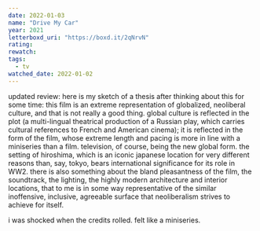 ```yaml
---
date: 2022-01-03
name: "Drive My Car"
year: 2021
letterboxd_uri: "https://boxd.it/2qNrvN"
rating: 
rewatch: 
tags:
  - tv
watched_date: 2022-01-02
---
```


updated review: here is my sketch of a thesis after thinking about this for some time: this film is an extreme representation of globalized, neoliberal culture, and that is not really a good thing. global culture is reflected in the plot (a multi-lingual theatrical production of a Russian play, which carries cultural references to French and American cinema); it is reflected in the form of the film, whose extreme length and pacing is more in line with a miniseries than a film. television, of course, being the new global form. the setting of hiroshima, which is an iconic japanese location for very different reasons than, say, tokyo, bears international significance for its role in WW2. there is also something about the bland pleasantness of the film, the soundtrack, the lighting, the highly modern architecture and interior locations, that to me is in some way representative of the similar inoffensive, inclusive, agreeable surface that neoliberalism strives to achieve for itself.

i was shocked when the credits rolled. felt like a miniseries.
